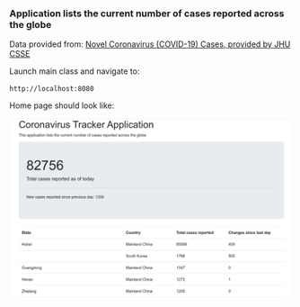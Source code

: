 ### Application lists the current number of cases reported across the globe

Data provided from: [Novel Coronavirus (COVID-19) Cases, provided by JHU CSSE](https://github.com/CSSEGISandData/COVID-19)

Launch main class and navigate to:

    http://localhost:8080
    
Home page should look like:

![Home page](tracker-app-look.png)  
  